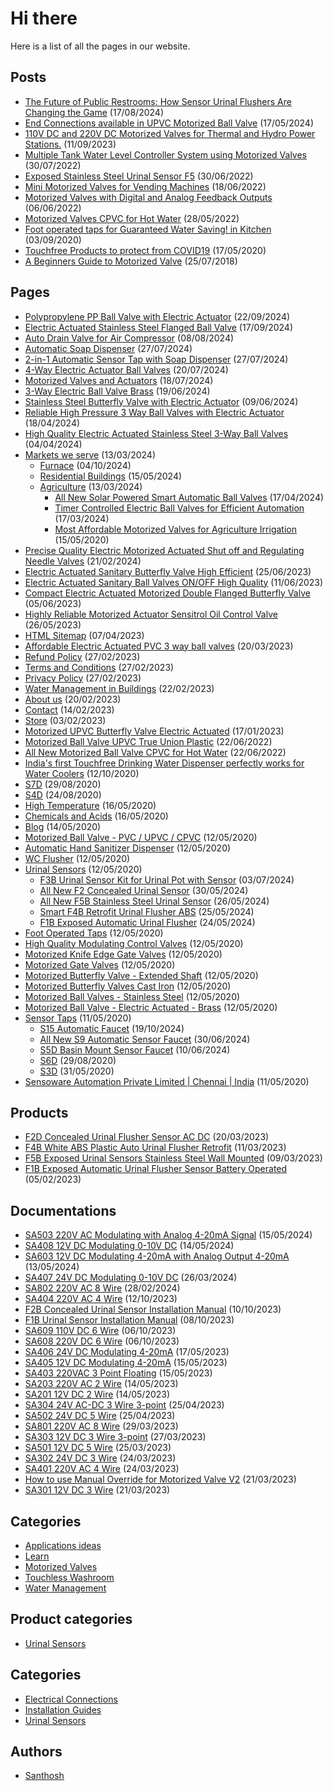 # Hi there
Here is a list of all the pages in our website.

<div class="rank-math-html-sitemap"><div class="rank-math-html-sitemap__section rank-math-html-sitemap__section--post-type rank-math-html-sitemap__section--post"><h2 class="rank-math-html-sitemap__title">Posts</h2><ul class="rank-math-html-sitemap__list"><li class="rank-math-html-sitemap__item"><a href="https://www.sensoware.com/blog/touchless-washroom/the-future-of-public-restrooms-how-sensor-urinal-flushers-are-changing-the-game/" class="rank-math-html-sitemap__link">The Future of Public Restrooms: How Sensor Urinal Flushers Are Changing the Game</a> <span class="rank-math-html-sitemap__date">(17/08/2024)</span></li><li class="rank-math-html-sitemap__item"><a href="https://www.sensoware.com/blog/learn/end-connections-available-in-upvc-motorized-ball-valve/" class="rank-math-html-sitemap__link">End Connections available in UPVC Motorized Ball Valve</a> <span class="rank-math-html-sitemap__date">(17/05/2024)</span></li><li class="rank-math-html-sitemap__item"><a href="https://www.sensoware.com/blog/motorized-valves/110v-dc-and-220v-dc-motorized-valves/" class="rank-math-html-sitemap__link">110V DC and 220V DC Motorized Valves for Thermal and Hydro Power Stations.</a> <span class="rank-math-html-sitemap__date">(11/09/2023)</span></li><li class="rank-math-html-sitemap__item"><a href="https://www.sensoware.com/blog/water-management/multiple-tank-water-level-controller-system-using-motorized-valves/" class="rank-math-html-sitemap__link">Multiple Tank Water Level Controller System using Motorized Valves</a> <span class="rank-math-html-sitemap__date">(30/07/2022)</span></li><li class="rank-math-html-sitemap__item"><a href="https://www.sensoware.com/blog/touchless-washroom/exposed-stainless-steel-urinal-sensor-f5/" class="rank-math-html-sitemap__link">Exposed Stainless Steel Urinal Sensor F5</a> <span class="rank-math-html-sitemap__date">(30/06/2022)</span></li><li class="rank-math-html-sitemap__item"><a href="https://www.sensoware.com/blog/motorized-valves/mini-motorized-valves-for-vending-machines/" class="rank-math-html-sitemap__link">Mini Motorized Valves for Vending Machines</a> <span class="rank-math-html-sitemap__date">(18/06/2022)</span></li><li class="rank-math-html-sitemap__item"><a href="https://www.sensoware.com/blog/learn/motorized-valves-with-digital-and-analog-feedback-outputs/" class="rank-math-html-sitemap__link">Motorized Valves with Digital and Analog Feedback Outputs</a> <span class="rank-math-html-sitemap__date">(06/06/2022)</span></li><li class="rank-math-html-sitemap__item"><a href="https://www.sensoware.com/blog/motorized-valves/motorized-valves-cpvc-for-hot-water/" class="rank-math-html-sitemap__link">Motorized Valves CPVC for Hot Water</a> <span class="rank-math-html-sitemap__date">(28/05/2022)</span></li><li class="rank-math-html-sitemap__item"><a href="https://www.sensoware.com/blog/touchless-washroom/water-saving-foot-operated-taps/" class="rank-math-html-sitemap__link">Foot operated taps for Guaranteed Water Saving! in Kitchen</a> <span class="rank-math-html-sitemap__date">(03/09/2020)</span></li><li class="rank-math-html-sitemap__item"><a href="https://www.sensoware.com/blog/touchless-washroom/touchfree-products-to-protect-from-covid19/" class="rank-math-html-sitemap__link">Touchfree Products to protect from COVID19</a> <span class="rank-math-html-sitemap__date">(17/05/2020)</span></li><li class="rank-math-html-sitemap__item"><a href="https://www.sensoware.com/blog/learn/motorized-valve-beginners-guide/" class="rank-math-html-sitemap__link">A Beginners Guide to Motorized Valve</a> <span class="rank-math-html-sitemap__date">(25/07/2018)</span></li></ul></div><div class="rank-math-html-sitemap__section rank-math-html-sitemap__section--post-type rank-math-html-sitemap__section--page"><h2 class="rank-math-html-sitemap__title">Pages</h2><ul class="rank-math-html-sitemap__list"><li class="rank-math-html-sitemap__item"><a href="https://www.sensoware.com/polypropylene-pp-ball-valve-with-electric-actuator/" class="rank-math-html-sitemap__link">Polypropylene PP Ball Valve with Electric Actuator</a> <span class="rank-math-html-sitemap__date">(22/09/2024)</span></li><li class="rank-math-html-sitemap__item"><a href="https://www.sensoware.com/electric-actuated-stainless-steel-flanged-ball-valve/" class="rank-math-html-sitemap__link">Electric Actuated Stainless Steel Flanged Ball Valve</a> <span class="rank-math-html-sitemap__date">(17/09/2024)</span></li><li class="rank-math-html-sitemap__item"><a href="https://www.sensoware.com/auto-drain-valve/" class="rank-math-html-sitemap__link">Auto Drain Valve for Air Compressor</a> <span class="rank-math-html-sitemap__date">(08/08/2024)</span></li><li class="rank-math-html-sitemap__item"><a href="https://www.sensoware.com/automatic-soap-dispenser/" class="rank-math-html-sitemap__link">Automatic Soap Dispenser</a> <span class="rank-math-html-sitemap__date">(27/07/2024)</span></li><li class="rank-math-html-sitemap__item"><a href="https://www.sensoware.com/automatic-sensor-tap-with-soap-dispenser/" class="rank-math-html-sitemap__link">2-in-1 Automatic Sensor Tap with Soap Dispenser</a> <span class="rank-math-html-sitemap__date">(27/07/2024)</span></li><li class="rank-math-html-sitemap__item"><a href="https://www.sensoware.com/4-way-electric-actuator-ball-valves/" class="rank-math-html-sitemap__link">4-Way Electric Actuator Ball Valves</a> <span class="rank-math-html-sitemap__date">(20/07/2024)</span></li><li class="rank-math-html-sitemap__item"><a href="https://www.sensoware.com/motorized-valves-and-actuators/" class="rank-math-html-sitemap__link">Motorized Valves and Actuators</a> <span class="rank-math-html-sitemap__date">(18/07/2024)</span></li><li class="rank-math-html-sitemap__item"><a href="https://www.sensoware.com/3-way-electric-ball-valve-brass/" class="rank-math-html-sitemap__link">3-Way Electric Ball Valve Brass</a> <span class="rank-math-html-sitemap__date">(19/06/2024)</span></li><li class="rank-math-html-sitemap__item"><a href="https://www.sensoware.com/stainless-steel-butterfly-valve-with-electric-actuator/" class="rank-math-html-sitemap__link">Stainless Steel Butterfly Valve with Electric Actuator</a> <span class="rank-math-html-sitemap__date">(09/06/2024)</span></li><li class="rank-math-html-sitemap__item"><a href="https://www.sensoware.com/high-pressure-3-way-ball-valves-with-electric-actuator/" class="rank-math-html-sitemap__link">Reliable High Pressure 3 Way Ball Valves with Electric Actuator</a> <span class="rank-math-html-sitemap__date">(18/04/2024)</span></li><li class="rank-math-html-sitemap__item"><a href="https://www.sensoware.com/electric-actuated-stainless-steel-3-way-ball-valves/" class="rank-math-html-sitemap__link">High Quality Electric Actuated Stainless Steel 3-Way Ball Valves</a> <span class="rank-math-html-sitemap__date">(04/04/2024)</span></li><li class="rank-math-html-sitemap__item"><a href="https://www.sensoware.com/markets/" class="rank-math-html-sitemap__link">Markets we serve</a> <span class="rank-math-html-sitemap__date">(13/03/2024)</span><ul class="rank-math-html-sitemap__list"><li class="rank-math-html-sitemap__item"><a href="https://www.sensoware.com/markets/furnace/" class="rank-math-html-sitemap__link">Furnace</a> <span class="rank-math-html-sitemap__date">(04/10/2024)</span></li><li class="rank-math-html-sitemap__item"><a href="https://www.sensoware.com/markets/residential-buildings/" class="rank-math-html-sitemap__link">Residential Buildings</a> <span class="rank-math-html-sitemap__date">(15/05/2024)</span></li><li class="rank-math-html-sitemap__item"><a href="https://www.sensoware.com/markets/agriculture/" class="rank-math-html-sitemap__link">Agriculture</a> <span class="rank-math-html-sitemap__date">(13/03/2024)</span><ul class="rank-math-html-sitemap__list"><li class="rank-math-html-sitemap__item"><a href="https://www.sensoware.com/markets/agriculture/solar-powered-smart-automatic-ball-valves/" class="rank-math-html-sitemap__link">All New Solar Powered Smart Automatic Ball Valves</a> <span class="rank-math-html-sitemap__date">(17/04/2024)</span></li><li class="rank-math-html-sitemap__item"><a href="https://www.sensoware.com/markets/agriculture/timer-controlled-electric-ball-valves/" class="rank-math-html-sitemap__link">Timer Controlled Electric Ball Valves for Efficient Automation</a> <span class="rank-math-html-sitemap__date">(17/03/2024)</span></li><li class="rank-math-html-sitemap__item"><a href="https://www.sensoware.com/markets/agriculture/motorized-valves-for-agriculture-irrigation/" class="rank-math-html-sitemap__link">Most Affordable Motorized Valves for Agriculture Irrigation</a> <span class="rank-math-html-sitemap__date">(15/05/2020)</span></li></ul></li></ul></li><li class="rank-math-html-sitemap__item"><a href="https://www.sensoware.com/electric-motorized-actuated-shut-off-and-regulating-needle-valves/" class="rank-math-html-sitemap__link">Precise Quality Electric Motorized Actuated Shut off and Regulating Needle Valves</a> <span class="rank-math-html-sitemap__date">(21/02/2024)</span></li><li class="rank-math-html-sitemap__item"><a href="https://www.sensoware.com/electric-actuated-sanitary-butterfly-valve/" class="rank-math-html-sitemap__link">Electric Actuated Sanitary Butterfly Valve High Efficient</a> <span class="rank-math-html-sitemap__date">(25/06/2023)</span></li><li class="rank-math-html-sitemap__item"><a href="https://www.sensoware.com/electric-actuated-sanitary-ball-valves-on-off/" class="rank-math-html-sitemap__link">Electric Actuated Sanitary Ball Valves ON/OFF High Quality</a> <span class="rank-math-html-sitemap__date">(11/06/2023)</span></li><li class="rank-math-html-sitemap__item"><a href="https://www.sensoware.com/motorized-double-flanged-butterfly-valve/" class="rank-math-html-sitemap__link">Compact Electric Actuated Motorized Double Flanged Butterfly Valve</a> <span class="rank-math-html-sitemap__date">(05/06/2023)</span></li><li class="rank-math-html-sitemap__item"><a href="https://www.sensoware.com/motorized-actuator-sensitrol-oil-control-valve/" class="rank-math-html-sitemap__link">Highly Reliable Motorized Actuator Sensitrol Oil Control Valve</a> <span class="rank-math-html-sitemap__date">(26/05/2023)</span></li><li class="rank-math-html-sitemap__item"><a href="https://www.sensoware.com/sitemap/" class="rank-math-html-sitemap__link">HTML Sitemap</a> <span class="rank-math-html-sitemap__date">(07/04/2023)</span></li><li class="rank-math-html-sitemap__item"><a href="https://www.sensoware.com/electric-actuated-pvc-3-way-ball-valves/" class="rank-math-html-sitemap__link">Affordable Electric Actuated PVC 3 way ball valves</a> <span class="rank-math-html-sitemap__date">(20/03/2023)</span></li><li class="rank-math-html-sitemap__item"><a href="https://www.sensoware.com/refund-policy/" class="rank-math-html-sitemap__link">Refund Policy</a> <span class="rank-math-html-sitemap__date">(27/02/2023)</span></li><li class="rank-math-html-sitemap__item"><a href="https://www.sensoware.com/terms-and-conditions/" class="rank-math-html-sitemap__link">Terms and Conditions</a> <span class="rank-math-html-sitemap__date">(27/02/2023)</span></li><li class="rank-math-html-sitemap__item"><a href="https://www.sensoware.com/privacy-policy/" class="rank-math-html-sitemap__link">Privacy Policy</a> <span class="rank-math-html-sitemap__date">(27/02/2023)</span></li><li class="rank-math-html-sitemap__item"><a href="https://www.sensoware.com/water-management-in-buildings/" class="rank-math-html-sitemap__link">Water Management in Buildings</a> <span class="rank-math-html-sitemap__date">(22/02/2023)</span></li><li class="rank-math-html-sitemap__item"><a href="https://www.sensoware.com/about-us/" class="rank-math-html-sitemap__link">About us</a> <span class="rank-math-html-sitemap__date">(20/02/2023)</span></li><li class="rank-math-html-sitemap__item"><a href="https://www.sensoware.com/contact/" class="rank-math-html-sitemap__link">Contact</a> <span class="rank-math-html-sitemap__date">(14/02/2023)</span></li><li class="rank-math-html-sitemap__item"><a href="https://www.sensoware.com/store/" class="rank-math-html-sitemap__link">Store</a> <span class="rank-math-html-sitemap__date">(03/02/2023)</span></li><li class="rank-math-html-sitemap__item"><a href="https://www.sensoware.com/motorized-upvc-butterfly-valve-electric-actuated/" class="rank-math-html-sitemap__link">Motorized UPVC Butterfly Valve Electric Actuated</a> <span class="rank-math-html-sitemap__date">(17/01/2023)</span></li><li class="rank-math-html-sitemap__item"><a href="https://www.sensoware.com/motorized-ball-valve-upvc-true-union-electric-actuated-ball-valves/" class="rank-math-html-sitemap__link">Motorized Ball Valve UPVC True Union Plastic</a> <span class="rank-math-html-sitemap__date">(22/06/2022)</span></li><li class="rank-math-html-sitemap__item"><a href="https://www.sensoware.com/motorized-ball-valve-cpvc-electric-actuated/" class="rank-math-html-sitemap__link">All New Motorized Ball Valve CPVC for Hot Water</a> <span class="rank-math-html-sitemap__date">(22/06/2022)</span></li><li class="rank-math-html-sitemap__item"><a href="https://www.sensoware.com/touchfree-drinking-water-dispenser/" class="rank-math-html-sitemap__link">India&#039;s first Touchfree Drinking Water Dispenser perfectly works for Water Coolers</a> <span class="rank-math-html-sitemap__date">(12/10/2020)</span></li><li class="rank-math-html-sitemap__item"><a href="https://www.sensoware.com/s7d-exposed-wall-mount-sensor-tap/" class="rank-math-html-sitemap__link">S7D</a> <span class="rank-math-html-sitemap__date">(29/08/2020)</span></li><li class="rank-math-html-sitemap__item"><a href="https://www.sensoware.com/s4d-sensor-taps-for-table-top-wash-basin/" class="rank-math-html-sitemap__link">S4D</a> <span class="rank-math-html-sitemap__date">(24/08/2020)</span></li><li class="rank-math-html-sitemap__item"><a href="https://www.sensoware.com/high-temperature/" class="rank-math-html-sitemap__link">High Temperature</a> <span class="rank-math-html-sitemap__date">(16/05/2020)</span></li><li class="rank-math-html-sitemap__item"><a href="https://www.sensoware.com/chemicals-and-acids/" class="rank-math-html-sitemap__link">Chemicals and Acids</a> <span class="rank-math-html-sitemap__date">(16/05/2020)</span></li><li class="rank-math-html-sitemap__item"><a href="https://www.sensoware.com/blog/" class="rank-math-html-sitemap__link">Blog</a> <span class="rank-math-html-sitemap__date">(14/05/2020)</span></li><li class="rank-math-html-sitemap__item"><a href="https://www.sensoware.com/motorized-ball-valve-pvc-upvc-cpvc/" class="rank-math-html-sitemap__link">Motorized Ball Valve - PVC / UPVC / CPVC</a> <span class="rank-math-html-sitemap__date">(12/05/2020)</span></li><li class="rank-math-html-sitemap__item"><a href="https://www.sensoware.com/automatic-hand-sanitizer-dispenser/" class="rank-math-html-sitemap__link">Automatic Hand Sanitizer Dispenser</a> <span class="rank-math-html-sitemap__date">(12/05/2020)</span></li><li class="rank-math-html-sitemap__item"><a href="https://www.sensoware.com/automatic-toilet-flusher-kit/" class="rank-math-html-sitemap__link">WC Flusher</a> <span class="rank-math-html-sitemap__date">(12/05/2020)</span></li><li class="rank-math-html-sitemap__item"><a href="https://www.sensoware.com/urinal-sensors/" class="rank-math-html-sitemap__link">Urinal Sensors</a> <span class="rank-math-html-sitemap__date">(12/05/2020)</span><ul class="rank-math-html-sitemap__list"><li class="rank-math-html-sitemap__item"><a href="https://www.sensoware.com/urinal-sensors/f3b-urinal-sensor-kit/" class="rank-math-html-sitemap__link">F3B Urinal Sensor Kit for Urinal Pot with Sensor</a> <span class="rank-math-html-sitemap__date">(03/07/2024)</span></li><li class="rank-math-html-sitemap__item"><a href="https://www.sensoware.com/urinal-sensors/f2-concealed-urinal-sensor/" class="rank-math-html-sitemap__link">All New F2 Concealed Urinal Sensor</a> <span class="rank-math-html-sitemap__date">(30/05/2024)</span></li><li class="rank-math-html-sitemap__item"><a href="https://www.sensoware.com/urinal-sensors/f5b-stainless-steel-urinal-sensor/" class="rank-math-html-sitemap__link">All New F5B Stainless Steel Urinal Sensor</a> <span class="rank-math-html-sitemap__date">(26/05/2024)</span></li><li class="rank-math-html-sitemap__item"><a href="https://www.sensoware.com/urinal-sensors/f4b-retrofit-urinal-flusher/" class="rank-math-html-sitemap__link">Smart F4B Retrofit Urinal Flusher ABS</a> <span class="rank-math-html-sitemap__date">(25/05/2024)</span></li><li class="rank-math-html-sitemap__item"><a href="https://www.sensoware.com/urinal-sensors/f1b-exposed-automatic-urinal-flusher/" class="rank-math-html-sitemap__link">F1B Exposed Automatic Urinal Flusher</a> <span class="rank-math-html-sitemap__date">(24/05/2024)</span></li></ul></li><li class="rank-math-html-sitemap__item"><a href="https://www.sensoware.com/foot-operated-taps/" class="rank-math-html-sitemap__link">Foot Operated Taps</a> <span class="rank-math-html-sitemap__date">(12/05/2020)</span></li><li class="rank-math-html-sitemap__item"><a href="https://www.sensoware.com/modulating-control-valves/" class="rank-math-html-sitemap__link">High Quality Modulating Control Valves</a> <span class="rank-math-html-sitemap__date">(12/05/2020)</span></li><li class="rank-math-html-sitemap__item"><a href="https://www.sensoware.com/motorized-knife-edge-gate-valves/" class="rank-math-html-sitemap__link">Motorized Knife Edge Gate Valves</a> <span class="rank-math-html-sitemap__date">(12/05/2020)</span></li><li class="rank-math-html-sitemap__item"><a href="https://www.sensoware.com/motorized-gate-valves-electric-gate-valve-actuator/" class="rank-math-html-sitemap__link">Motorized Gate Valves</a> <span class="rank-math-html-sitemap__date">(12/05/2020)</span></li><li class="rank-math-html-sitemap__item"><a href="https://www.sensoware.com/motorized-butterfly-valve-extended-shaft/" class="rank-math-html-sitemap__link">Motorized Butterfly Valve - Extended Shaft</a> <span class="rank-math-html-sitemap__date">(12/05/2020)</span></li><li class="rank-math-html-sitemap__item"><a href="https://www.sensoware.com/motorized-butterfly-valves-manufacturer-in-india/" class="rank-math-html-sitemap__link">Motorized Butterfly Valves Cast Iron</a> <span class="rank-math-html-sitemap__date">(12/05/2020)</span></li><li class="rank-math-html-sitemap__item"><a href="https://www.sensoware.com/motorized-ball-valves-stainless-steel/" class="rank-math-html-sitemap__link">Motorized Ball Valves - Stainless Steel</a> <span class="rank-math-html-sitemap__date">(12/05/2020)</span></li><li class="rank-math-html-sitemap__item"><a href="https://www.sensoware.com/motorized-ball-valve-brass/" class="rank-math-html-sitemap__link">Motorized Ball Valve - Electric Actuated - Brass</a> <span class="rank-math-html-sitemap__date">(12/05/2020)</span></li><li class="rank-math-html-sitemap__item"><a href="https://www.sensoware.com/sensor-taps/" class="rank-math-html-sitemap__link">Sensor Taps</a> <span class="rank-math-html-sitemap__date">(11/05/2020)</span><ul class="rank-math-html-sitemap__list"><li class="rank-math-html-sitemap__item"><a href="https://www.sensoware.com/sensor-taps/s15-automatic-faucet/" class="rank-math-html-sitemap__link">S15 Automatic Faucet</a> <span class="rank-math-html-sitemap__date">(19/10/2024)</span></li><li class="rank-math-html-sitemap__item"><a href="https://www.sensoware.com/sensor-taps/s9d-automatic-sensor-faucet/" class="rank-math-html-sitemap__link">All New S9 Automatic Sensor Faucet</a> <span class="rank-math-html-sitemap__date">(30/06/2024)</span></li><li class="rank-math-html-sitemap__item"><a href="https://www.sensoware.com/sensor-taps/s5d-basin-mount-sensor-faucet/" class="rank-math-html-sitemap__link">S5D Basin Mount Sensor Faucet</a> <span class="rank-math-html-sitemap__date">(10/06/2024)</span></li><li class="rank-math-html-sitemap__item"><a href="https://www.sensoware.com/sensor-taps/s6d-concealed-wall-mounted-sensor-tap/" class="rank-math-html-sitemap__link">S6D</a> <span class="rank-math-html-sitemap__date">(29/08/2020)</span></li><li class="rank-math-html-sitemap__item"><a href="https://www.sensoware.com/sensor-taps/s3d-wash-basin-sensor-taps/" class="rank-math-html-sitemap__link">S3D</a> <span class="rank-math-html-sitemap__date">(31/05/2020)</span></li></ul></li><li class="rank-math-html-sitemap__item"><a href="https://www.sensoware.com/" class="rank-math-html-sitemap__link">Sensoware Automation Private Limited | Chennai | India</a> <span class="rank-math-html-sitemap__date">(11/05/2020)</span></li></ul></div><div class="rank-math-html-sitemap__section rank-math-html-sitemap__section--post-type rank-math-html-sitemap__section--product"><h2 class="rank-math-html-sitemap__title">Products</h2><ul class="rank-math-html-sitemap__list"><li class="rank-math-html-sitemap__item"><a href="https://www.sensoware.com/store/urinal-sensors/f2d-concealed-urinal-flusher-sensor-ac-dc/" class="rank-math-html-sitemap__link">F2D Concealed Urinal Flusher Sensor AC DC</a> <span class="rank-math-html-sitemap__date">(20/03/2023)</span></li><li class="rank-math-html-sitemap__item"><a href="https://www.sensoware.com/store/urinal-sensors/f4b-white-abs-plastic-auto-urinal-flusher-retrofit/" class="rank-math-html-sitemap__link">F4B White ABS Plastic Auto Urinal Flusher Retrofit</a> <span class="rank-math-html-sitemap__date">(11/03/2023)</span></li><li class="rank-math-html-sitemap__item"><a href="https://www.sensoware.com/store/urinal-sensors/f5b-exposed-urinal-sensors-stainless-steel-wall-mounted/" class="rank-math-html-sitemap__link">F5B Exposed Urinal Sensors Stainless Steel Wall Mounted</a> <span class="rank-math-html-sitemap__date">(09/03/2023)</span></li><li class="rank-math-html-sitemap__item"><a href="https://www.sensoware.com/store/urinal-sensors/f1b-exposed-automatic-urinal-flusher-sensor-battery-operated/" class="rank-math-html-sitemap__link">F1B Exposed Automatic Urinal Flusher Sensor Battery Operated</a> <span class="rank-math-html-sitemap__date">(05/02/2023)</span></li></ul></div><div class="rank-math-html-sitemap__section rank-math-html-sitemap__section--post-type rank-math-html-sitemap__section--docs"><h2 class="rank-math-html-sitemap__title">Documentations</h2><ul class="rank-math-html-sitemap__list"><li class="rank-math-html-sitemap__item"><a href="https://www.sensoware.com/docs/electrical-connections/sa503/" class="rank-math-html-sitemap__link">SA503 220V AC Modulating with Analog 4-20mA Signal</a> <span class="rank-math-html-sitemap__date">(15/05/2024)</span></li><li class="rank-math-html-sitemap__item"><a href="https://www.sensoware.com/docs/electrical-connections/sa408/" class="rank-math-html-sitemap__link">SA408 12V DC Modulating 0-10V DC</a> <span class="rank-math-html-sitemap__date">(14/05/2024)</span></li><li class="rank-math-html-sitemap__item"><a href="https://www.sensoware.com/docs/electrical-connections/sa603/" class="rank-math-html-sitemap__link">SA603 12V DC Modulating 4-20mA with Analog Output 4-20mA</a> <span class="rank-math-html-sitemap__date">(13/05/2024)</span></li><li class="rank-math-html-sitemap__item"><a href="https://www.sensoware.com/docs/electrical-connections/sa407/" class="rank-math-html-sitemap__link">SA407 24V DC Modulating 0-10V DC</a> <span class="rank-math-html-sitemap__date">(26/03/2024)</span></li><li class="rank-math-html-sitemap__item"><a href="https://www.sensoware.com/docs/electrical-connections/sa802/" class="rank-math-html-sitemap__link">SA802 220V AC 8 Wire</a> <span class="rank-math-html-sitemap__date">(28/02/2024)</span></li><li class="rank-math-html-sitemap__item"><a href="https://www.sensoware.com/docs/electrical-connections/sa404/" class="rank-math-html-sitemap__link">SA404 220V AC 4 Wire</a> <span class="rank-math-html-sitemap__date">(12/10/2023)</span></li><li class="rank-math-html-sitemap__item"><a href="https://www.sensoware.com/docs/urinal-sensors/f2b-concealed-urinal-sensor-installation-manual/" class="rank-math-html-sitemap__link">F2B Concealed Urinal Sensor Installation Manual</a> <span class="rank-math-html-sitemap__date">(10/10/2023)</span></li><li class="rank-math-html-sitemap__item"><a href="https://www.sensoware.com/docs/urinal-sensors/f1b-urinal-sensor-installation-manual/" class="rank-math-html-sitemap__link">F1B Urinal Sensor Installation Manual</a> <span class="rank-math-html-sitemap__date">(08/10/2023)</span></li><li class="rank-math-html-sitemap__item"><a href="https://www.sensoware.com/docs/electrical-connections/sa609/" class="rank-math-html-sitemap__link">SA609 110V DC 6 Wire</a> <span class="rank-math-html-sitemap__date">(06/10/2023)</span></li><li class="rank-math-html-sitemap__item"><a href="https://www.sensoware.com/docs/electrical-connections/sa608/" class="rank-math-html-sitemap__link">SA608 220V DC 6 Wire</a> <span class="rank-math-html-sitemap__date">(06/10/2023)</span></li><li class="rank-math-html-sitemap__item"><a href="https://www.sensoware.com/docs/electrical-connections/sa406/" class="rank-math-html-sitemap__link">SA406 24V DC Modulating 4-20mA</a> <span class="rank-math-html-sitemap__date">(17/05/2023)</span></li><li class="rank-math-html-sitemap__item"><a href="https://www.sensoware.com/docs/electrical-connections/sa405/" class="rank-math-html-sitemap__link">SA405 12V DC Modulating 4-20mA</a> <span class="rank-math-html-sitemap__date">(15/05/2023)</span></li><li class="rank-math-html-sitemap__item"><a href="https://www.sensoware.com/docs/electrical-connections/sa403/" class="rank-math-html-sitemap__link">SA403 220VAC 3 Point Floating</a> <span class="rank-math-html-sitemap__date">(15/05/2023)</span></li><li class="rank-math-html-sitemap__item"><a href="https://www.sensoware.com/docs/electrical-connections/sa203/" class="rank-math-html-sitemap__link">SA203 220V AC 2 Wire</a> <span class="rank-math-html-sitemap__date">(14/05/2023)</span></li><li class="rank-math-html-sitemap__item"><a href="https://www.sensoware.com/docs/electrical-connections/sa201/" class="rank-math-html-sitemap__link">SA201 12V DC 2 Wire</a> <span class="rank-math-html-sitemap__date">(14/05/2023)</span></li><li class="rank-math-html-sitemap__item"><a href="https://www.sensoware.com/docs/electrical-connections/sa304/" class="rank-math-html-sitemap__link">SA304 24V AC-DC 3 Wire 3-point</a> <span class="rank-math-html-sitemap__date">(25/04/2023)</span></li><li class="rank-math-html-sitemap__item"><a href="https://www.sensoware.com/docs/electrical-connections/sa502/" class="rank-math-html-sitemap__link">SA502 24V DC 5 Wire</a> <span class="rank-math-html-sitemap__date">(25/04/2023)</span></li><li class="rank-math-html-sitemap__item"><a href="https://www.sensoware.com/docs/electrical-connections/sa801/" class="rank-math-html-sitemap__link">SA801 220V AC 8 Wire</a> <span class="rank-math-html-sitemap__date">(29/03/2023)</span></li><li class="rank-math-html-sitemap__item"><a href="https://www.sensoware.com/docs/electrical-connections/sa303/" class="rank-math-html-sitemap__link">SA303 12V DC 3 Wire 3-point</a> <span class="rank-math-html-sitemap__date">(27/03/2023)</span></li><li class="rank-math-html-sitemap__item"><a href="https://www.sensoware.com/docs/electrical-connections/sa501/" class="rank-math-html-sitemap__link">SA501 12V DC 5 Wire</a> <span class="rank-math-html-sitemap__date">(25/03/2023)</span></li><li class="rank-math-html-sitemap__item"><a href="https://www.sensoware.com/docs/electrical-connections/sa302/" class="rank-math-html-sitemap__link">SA302 24V DC 3 Wire</a> <span class="rank-math-html-sitemap__date">(24/03/2023)</span></li><li class="rank-math-html-sitemap__item"><a href="https://www.sensoware.com/docs/electrical-connections/sa401/" class="rank-math-html-sitemap__link">SA401 220V AC 4 Wire</a> <span class="rank-math-html-sitemap__date">(24/03/2023)</span></li><li class="rank-math-html-sitemap__item"><a href="https://www.sensoware.com/docs/installation-guides/how-to-use-manual-override-for-motorized-valve-v2/" class="rank-math-html-sitemap__link">How to use Manual Override for Motorized Valve V2</a> <span class="rank-math-html-sitemap__date">(21/03/2023)</span></li><li class="rank-math-html-sitemap__item"><a href="https://www.sensoware.com/docs/electrical-connections/sa301/" class="rank-math-html-sitemap__link">SA301 12V DC 3 Wire</a> <span class="rank-math-html-sitemap__date">(21/03/2023)</span></li></ul></div><div class="rank-math-html-sitemap__section rank-math-html-sitemap__section--taxonomy rank-math-html-sitemap__section--category"><h2 class="rank-math-html-sitemap__title">Categories</h2><ul class="rank-math-html-sitemap__list"><li class="rank-math-html-sitemap__item"><a href="https://www.sensoware.com/blog/applications-ideas/" class="rank-math-html-sitemap__link">Applications ideas</a></li><li class="rank-math-html-sitemap__item"><a href="https://www.sensoware.com/blog/learn/" class="rank-math-html-sitemap__link">Learn</a></li><li class="rank-math-html-sitemap__item"><a href="https://www.sensoware.com/blog/motorized-valves/" class="rank-math-html-sitemap__link">Motorized Valves</a></li><li class="rank-math-html-sitemap__item"><a href="https://www.sensoware.com/blog/touchless-washroom/" class="rank-math-html-sitemap__link">Touchless Washroom</a></li><li class="rank-math-html-sitemap__item"><a href="https://www.sensoware.com/blog/water-management/" class="rank-math-html-sitemap__link">Water Management</a></li></ul></div><div class="rank-math-html-sitemap__section rank-math-html-sitemap__section--taxonomy rank-math-html-sitemap__section--product_cat"><h2 class="rank-math-html-sitemap__title">Product categories</h2><ul class="rank-math-html-sitemap__list"><li class="rank-math-html-sitemap__item"><a href="https://www.sensoware.com/store/urinal-sensors/" class="rank-math-html-sitemap__link">Urinal Sensors</a></li></ul></div><div class="rank-math-html-sitemap__section rank-math-html-sitemap__section--taxonomy rank-math-html-sitemap__section--docs_category"><h2 class="rank-math-html-sitemap__title">Categories</h2><ul class="rank-math-html-sitemap__list"><li class="rank-math-html-sitemap__item"><a href="https://www.sensoware.com/docs/electrical-connections/" class="rank-math-html-sitemap__link">Electrical Connections</a></li><li class="rank-math-html-sitemap__item"><a href="https://www.sensoware.com/docs/installation-guides/" class="rank-math-html-sitemap__link">Installation Guides</a></li><li class="rank-math-html-sitemap__item"><a href="https://www.sensoware.com/docs/urinal-sensors/" class="rank-math-html-sitemap__link">Urinal Sensors</a></li></ul></div><div class="rank-math-html-sitemap__section rank-math-html-sitemap__section--authors"><h2 class="rank-math-html-sitemap__title">Authors</h2><ul class="rank-math-html-sitemap__list"><li class="rank-math-html-sitemap__item"><a href="https://www.sensoware.com/author/sksanthosh/" class="rank-math-html-sitemap__link">Santhosh</a></li></ul></div></div>		</div>

